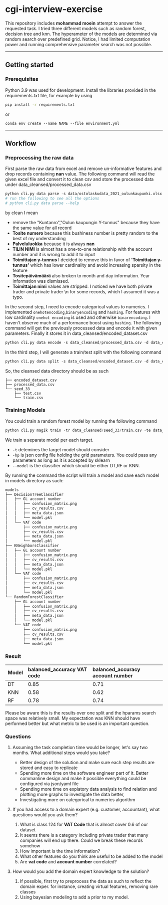 # cgi-interview-exercise
This repository includes **mohammad moein** attempt to answer the requested task. I tried three different models such as random forest, decision tree and knn. The hyperameter of the models are determined via random search over predefined grid. Notice, I had limited computation power and running comprehensive parameter search was not possible.

----
## Getting started

### Prerequisites

Python 3.9 was used for development.
Install the libraries provided in the requirements.txt file, for example by using
```bash
pip install -r requirements.txt
```
or
```
conda env create --name NAME --file environment.yml 
```
---
## Workflow 
### Preprocessing the raw data 

First parse the raw data from excel and remove un-informative features and drop records containing __nan__ value. The following command will read the given excel file and convert it to clean csv and store the processed data under data_cleansed/processed_data.csv
```python
python cli.py data parse -s data/ostolaskudata_2021_oulunkaupunki.xlsx -d data_cleansed
# run the following to see all the options
# python cli.py data parse --help
```
by clean I mean
- remove the "Kuntanro","Oulun kaupungin Y-tunnus" because they have the same value for all record
- __Tosite numero__ because this bushiness number is pretty random to the best of my understanding
- __Palveluluokka__ because it is always __nan__
- __TILIN NIMI__ is almost has a one-to-one relationship with the account number and it is wrong to add it to input
- __Toimittajan y-tunnus__ I decided to remove this in favor of __'Toimittajan y-tunnus'__ which has lower cardinality and avoid increasing sparsity in the feature
- __Tositepäivämäärä__ also broken to month and day information. Year information was dismissed. 
- __Toimittajan nimi__ values are stripped. I noticed we have both private trader and private trader \n for some records, which I assumed it was a typo.

In the second step, I need to encode categorical values to numerics. I implemented `onehotencoding`,`binaryencoding` and `hashing`. For features with low cardinality `onehot encoding` is used and otherwise `binarencoding`. I haven't observe much of a performance boost using `hashing`. The following command will get the previously processed data and encode it with given parameters. Finally it stores it in data_cleansed/encoded_dataset.csv
```python
python cli.py data encode -s data_cleansed/processed_data.csv -d data_cleansed -alg binary
```
In the third step, I will generate a train/test split with the following command
```python
python cli.py data split -s data_cleansed/encoded_dataset.csv -d data_cleansed --seed 33 --test-size 0.2
```
So, the cleansed data directory should be as such

```data_cleansed
├── encoded_dataset.csv
├── processed_data.csv
└── seed_33
    ├── test.csv
    └── train.csv
```

### Training Models
You could train a random forest model by running the following command
```python
python cli.py magik train -tr data_cleansed/seed_33/train.csv -te data_cleansed/seed_33/test.csv -t VAT\ code -t GL\ account\ number --model RF -hp configs/rf.json -d models
```
We train a separate model per each target.

- `-t` detemines the target model should consider 
- `-hp` is json config file holding the grid parameters. You could pass any parameters as long as it is accepted by sklearn
- `--model` is the classifier which should be either DT,RF or KNN.

By running the command the script will train a model and save each model in models directory as such:
```bash
models
├── DecisionTreeClassifier
│   ├── GL account number
│   │   ├── confusion_matrix.png
│   │   ├── cv_results.csv
│   │   ├── meta_data.json
│   │   └── model.pkl
│   └── VAT code
│       ├── confusion_matrix.png
│       ├── cv_results.csv
│       ├── meta_data.json
│       └── model.pkl
├── KNeighborsClassifier
│   ├── GL account number
│   │   ├── confusion_matrix.png
│   │   ├── cv_results.csv
│   │   ├── meta_data.json
│   │   └── model.pkl
│   └── VAT code
│       ├── confusion_matrix.png
│       ├── cv_results.csv
│       ├── meta_data.json
│       └── model.pkl
└── RandomForestClassifier
    ├── GL account number
    │   ├── confusion_matrix.png
    │   ├── cv_results.csv
    │   ├── meta_data.json
    │   └── model.pkl
    └── VAT code
        ├── confusion_matrix.png
        ├── cv_results.csv
        ├── meta_data.json
        └── model.pkl
```
### Result
| Model | balanced_accuracy VAT code | balanced_accuracy account number |
| :---- | :------------------------- | :------------------------------- |
| DT    | 0.85                       | 0.71                             |
| KNN   | 0.58                       | 0.62                             |
| RF    | 0.78                       | 0.74                             |

Please be aware this is the results over one split and the hparams search space was relatively small. My expectation was KNN should have performed better but what metric to be used is an important question.
### Questions
1. Assuming the task completion time would be longer, let's say two months. What additional steps would you take?
   - Better design of the solution and make sure each step results are stored and easy to replicate
   - Spending more time on the software engineer part of it. Better commanline design and make it possible everything could be configured via json/yaml file
   - Spending more time on expiatory data analysis to find relation and plotting more graphs to investigate the data better,
   - Investigating more on categorical to numerics algorithm
  
2. If you had access to a domain expert (e.g. customer, accountant), what questions would you ask them?
   1. What is class 124 for __VAT Code__ that is almost cover 0.6 of our dataset
   2. It seems there is a category including private trader that many companies will end up there. Could we break these records somehow
   3. How important is the time information?
   4. What other features do you think are useful to be added to the model
   5. Are __vat code__ and __account number__ correlated?
3. How would you add the domain expert knowledge to the solution?
   1. If possible, first try to preprocess the data as such to reflect the domain exper. for instance, creating virtual features, removing rare classes
   2. Using bayesian modeling to add a prior to my model.
